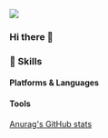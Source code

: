 <p>
  <a href="mailto:dlwltn0350@naver.com" target="_blank"><img src="https://img.shields.io/badge/dlwltn0350@naver.com-EA4335?style=flat-square&logo=Gmail&logoColor=white"/></a>
</p>

### Hi there 👋

<!--
**dlwltn0350/dlwltn0350** is a ✨ _special_ ✨ repository because its `README.md` (this file) appears on your GitHub profile.

Here are some ideas to get you started:

- 🔭 I’m currently working on ...
- 🌱 I’m currently learning ...
- 👯 I’m looking to collaborate on ...
- 🤔 I’m looking for help with ...
- 💬 Ask me about ...
- 📫 How to reach me: ...
- 😄 Pronouns: ...
- ⚡ Fun fact: ...
-->


### 💪 Skills
#### Platforms & Languages


#### Tools


[Anurag's GitHub stats](https://github-readme-stats.vercel.app/api?username=dlwltn0350&show_icons=true&theme=radical)
